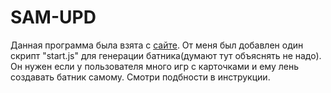 # SAM-UPD
Данная программа была взята с [сайте](http://gib.me/sam/). От меня был добавлен один скрипт "start.js" для генерации батника(думают тут объяснять не надо). Он нужен если у пользователя много игр с карточками и ему лень создавать батник самому. Смотри подбности в инструкции.
